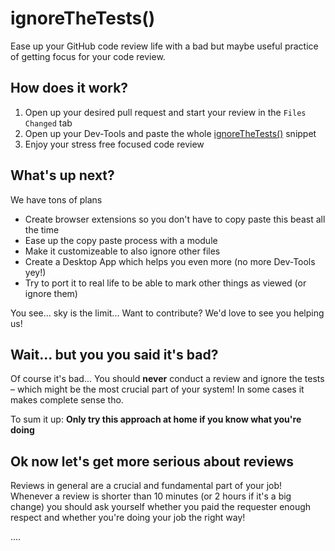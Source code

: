 # ignoreTheTests()

Ease up your GitHub code review life with a bad but maybe useful practice of getting focus for your code review.

## How does it work?

1. Open up your desired pull request and start your review in the `Files Changed` tab
2. Open up your Dev-Tools and paste the whole [ignoreTheTests()](src/ignoreTheTests.js) snippet
3. Enjoy your stress free focused code review

## What's up next?

We have tons of plans

* Create browser extensions so you don't have to copy paste this beast all the time
* Ease up the copy paste process with a module
* Make it customizeable to also ignore other files
* Create a Desktop App which helps you even more (no more Dev-Tools yey!)
* Try to port it to real life to be able to mark other things as viewed (or ignore them)

You see... sky is the limit... Want to contribute? We'd love to see you helping us!

## Wait... but you you said it's bad?

Of course it's bad... You should **never** conduct a review and ignore the tests – which might be the most crucial part of your system! In some cases it makes complete sense tho.

To sum it up:
**Only try this approach at home if you know what you're doing**

## Ok now let's get more serious about reviews

Reviews in general are a crucial and fundamental part of your job! Whenever a review is shorter than 10 minutes (or 2 hours if it's a big change) you should ask yourself whether you paid the requester enough respect and whether you're doing your job the right way!

....
